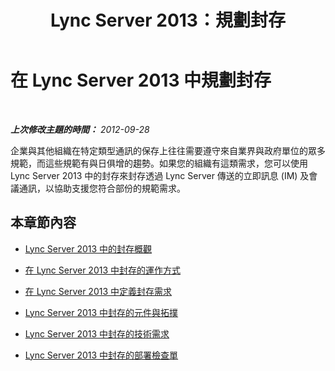 ﻿---
title: Lync Server 2013：規劃封存
TOCTitle: 規劃封存
ms:assetid: 898b83c1-007b-43be-9484-08fe49c10951
ms:mtpsurl: https://technet.microsoft.com/zh-tw/library/JJ205069(v=OCS.15)
ms:contentKeyID: 49291585
ms.date: 08/10/2015
mtps_version: v=OCS.15
ms.translationtype: HT
---

# 在 Lync Server 2013 中規劃封存

 

_**上次修改主題的時間：** 2012-09-28_

企業與其他組織在特定類型通訊的保存上往往需要遵守來自業界與政府單位的眾多規範，而這些規範有與日俱增的趨勢。如果您的組織有這類需求，您可以使用 Lync Server 2013 中的封存來封存透過 Lync Server 傳送的立即訊息 (IM) 及會議通訊，以協助支援您符合部份的規範需求。

## 本章節內容

  - [Lync Server 2013 中的封存概觀](lync-server-2013-overview-of-archiving.md)

  - [在 Lync Server 2013 中封存的運作方式](lync-server-2013-how-archiving-works.md)

  - [在 Lync Server 2013 中定義封存需求](lync-server-2013-defining-your-requirements-for-archiving.md)

  - [Lync Server 2013 中封存的元件與拓撲](lync-server-2013-components-and-topologies-for-archiving.md)

  - [Lync Server 2013 中封存的技術需求](lync-server-2013-technical-requirements-for-archiving.md)

  - [Lync Server 2013 中封存的部署檢查單](lync-server-2013-deployment-checklist-for-archiving.md)

